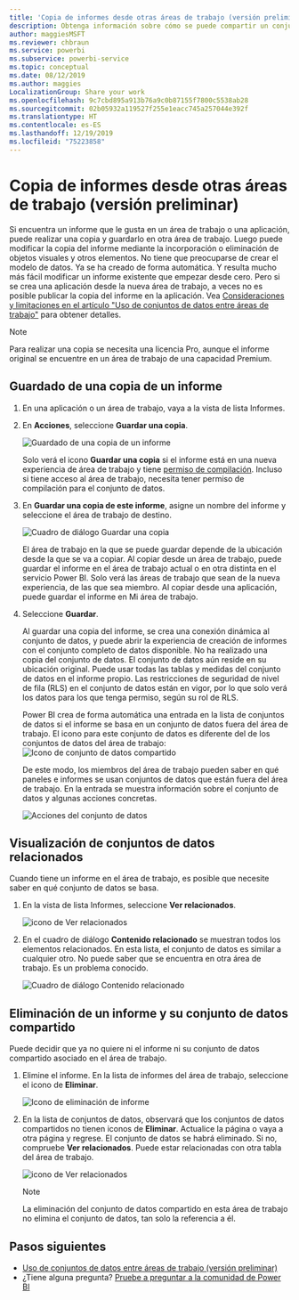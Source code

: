 ```yaml
---
title: 'Copia de informes desde otras áreas de trabajo (versión preliminar): Power BI'
description: Obtenga información sobre cómo se puede compartir un conjunto de datos con usuarios en toda la organización. Después, podrán crear informes basados en el conjunto de datos en sus propias áreas de trabajo.
author: maggiesMSFT
ms.reviewer: chbraun
ms.service: powerbi
ms.subservice: powerbi-service
ms.topic: conceptual
ms.date: 08/12/2019
ms.author: maggies
LocalizationGroup: Share your work
ms.openlocfilehash: 9c7cbd895a913b76a9c0b87155f7800c5538ab28
ms.sourcegitcommit: 02b05932a119527f255e1eacc745a257044e392f
ms.translationtype: HT
ms.contentlocale: es-ES
ms.lasthandoff: 12/19/2019
ms.locfileid: "75223858"
---
```

# <a name="copy-reports-from-other-workspaces-preview"></a>Copia de informes desde otras áreas de trabajo (versión preliminar)

Si encuentra un informe que le gusta en un área de trabajo o una aplicación, puede realizar una copia y guardarlo en otra área de trabajo. Luego puede modificar la copia del informe mediante la incorporación o eliminación de objetos visuales y otros elementos. No tiene que preocuparse de crear el modelo de datos. Ya se ha creado de forma automática. Y resulta mucho más fácil modificar un informe existente que empezar desde cero. Pero si se crea una aplicación desde la nueva área de trabajo, a veces no es posible publicar la copia del informe en la aplicación. Vea [Consideraciones y limitaciones en el artículo "Uso de conjuntos de datos entre áreas de trabajo"](service-datasets-across-workspaces.md#considerations-and-limitations) para obtener detalles.

> [!NOTE]
> Para realizar una copia se necesita una licencia Pro, aunque el informe original se encuentre en un área de trabajo de una capacidad Premium.

## <a name="save-a-copy-of-a-report"></a>Guardado de una copia de un informe

1. En una aplicación o un área de trabajo, vaya a la vista de lista Informes.

1. En **Acciones**, seleccione **Guardar una copia**.

    ![Guardado de una copia de un informe](media/service-datasets-copy-reports/power-bi-dataset-save-report-copy.png)

    Solo verá el icono **Guardar una copia** si el informe está en una nueva experiencia de área de trabajo y tiene [permiso de compilación](service-datasets-build-permissions.md). Incluso si tiene acceso al área de trabajo, necesita tener permiso de compilación para el conjunto de datos.

3. En **Guardar una copia de este informe**, asigne un nombre del informe y seleccione el área de trabajo de destino.

    ![Cuadro de diálogo Guardar una copia](media/service-datasets-copy-reports/power-bi-dataset-save-report.png)

    El área de trabajo en la que se puede guardar depende de la ubicación desde la que se va a copiar. Al copiar desde un área de trabajo, puede guardar el informe en el área de trabajo actual o en otra distinta en el servicio Power BI. Solo verá las áreas de trabajo que sean de la nueva experiencia, de las que sea miembro. Al copiar desde una aplicación, puede guardar el informe en Mi área de trabajo.
  
4. Seleccione **Guardar**.

    Al guardar una copia del informe, se crea una conexión dinámica al conjunto de datos, y puede abrir la experiencia de creación de informes con el conjunto completo de datos disponible. No ha realizado una copia del conjunto de datos. El conjunto de datos aún reside en su ubicación original. Puede usar todas las tablas y medidas del conjunto de datos en el informe propio. Las restricciones de seguridad de nivel de fila (RLS) en el conjunto de datos están en vigor, por lo que solo verá los datos para los que tenga permiso, según su rol de RLS.

    Power BI crea de forma automática una entrada en la lista de conjuntos de datos si el informe se basa en un conjunto de datos fuera del área de trabajo. El icono para este conjunto de datos es diferente del de los conjuntos de datos del área de trabajo: ![Icono de conjunto de datos compartido](media/service-datasets-discover-across-workspaces/power-bi-shared-dataset-icon.png)


    De este modo, los miembros del área de trabajo pueden saber en qué paneles e informes se usan conjuntos de datos que están fuera del área de trabajo. En la entrada se muestra información sobre el conjunto de datos y algunas acciones concretas.

    ![Acciones del conjunto de datos](media/service-datasets-across-workspaces/power-bi-dataset-actions.png)

## <a name="view-related-datasets"></a>Visualización de conjuntos de datos relacionados

Cuando tiene un informe en el área de trabajo, es posible que necesite saber en qué conjunto de datos se basa.

1. En la vista de lista Informes, seleccione **Ver relacionados**.

    ![icono de Ver relacionados](media/service-datasets-copy-reports/power-bi-dataset-view-related.png)

1. En el cuadro de diálogo **Contenido relacionado** se muestran todos los elementos relacionados. En esta lista, el conjunto de datos es similar a cualquier otro. No puede saber que se encuentra en otra área de trabajo. Es un problema conocido.
 
    ![Cuadro de diálogo Contenido relacionado](media/service-datasets-copy-reports/power-bi-dataset-related.png)

## <a name="delete-a-report-and-its-shared-dataset"></a>Eliminación de un informe y su conjunto de datos compartido

Puede decidir que ya no quiere ni el informe ni su conjunto de datos compartido asociado en el área de trabajo.

1. Elimine el informe. En la lista de informes del área de trabajo, seleccione el icono de **Eliminar**.

    ![Icono de eliminación de informe](media/service-datasets-across-workspaces/power-bi-datasets-delete-report.png)

2. En la lista de conjuntos de datos, observará que los conjuntos de datos compartidos no tienen iconos de **Eliminar**. Actualice la página o vaya a otra página y regrese. El conjunto de datos se habrá eliminado. Si no, compruebe **Ver relacionados**. Puede estar relacionadas con otra tabla del área de trabajo.

    ![icono de Ver relacionados](media/service-datasets-across-workspaces/power-bi-dataset-view-related-icon.png)

    > [!NOTE]
    > La eliminación del conjunto de datos compartido en esta área de trabajo no elimina el conjunto de datos, tan solo la referencia a él.


## <a name="next-steps"></a>Pasos siguientes

- [Uso de conjuntos de datos entre áreas de trabajo (versión preliminar)](service-datasets-across-workspaces.md)
- ¿Tiene alguna pregunta? [Pruebe a preguntar a la comunidad de Power BI](https://community.powerbi.com/)
